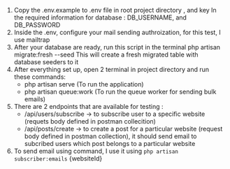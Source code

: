 1. Copy the .env.example to .env file in root project directory , and key In the required information for database : 
DB_USERNAME, and DB_PASSWORD
2. Inside the .env, configure your mail sending authroization, for this test, I use mailtrap
3. After your database are ready, run this script in the terminal
   php artisan migrate:fresh --seed
   This will create a fresh migrated table with database seeders to it
4. After everything set up, open 2 terminal in project directory and run these commands:
   - php artisan serve (To run the application)
   - php artisan queue:work (To run the queue worker for sending bulk emails)
5. There are 2 endpoints that are available for testing : 
   - /api/users/subscribe -> to subscribe user to a specific website (requets body defined in postman collecition)
   - /api/posts/create -> to create a post for a particular website (request body defined in postman collection), it should send email to subcribed users which post belongs to a particular website
6. To send email using command, I use it using `php artisan subscriber:emails` {websiteId}